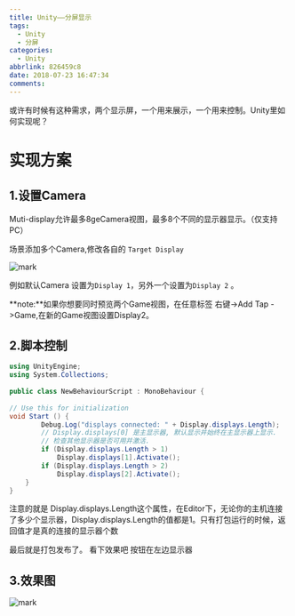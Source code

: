 ```yaml
---
title: Unity——分屏显示
tags:
  - Unity
  - 分屏
categories:
  - Unity
abbrlink: 826459c8
date: 2018-07-23 16:47:34
comments:
---
```

或许有时候有这种需求，两个显示屏，一个用来展示，一个用来控制。Unity里如何实现呢？

<!-- more -->

# 实现方案

## 1.设置Camera

Muti-display允许最多8geCamera视图，最多8个不同的显示器显示。（仅支持PC）

场景添加多个Camera,修改各自的 `Target Display`

![mark](/../../Photos/180723/GaibKGj73d.png) 



例如默认Camera 设置为`Display 1`，另外一个设置为`Display 2` 。

**note:**如果你想要同时预览两个Game视图，在任意标签 右键->Add Tap ->Game,在新的Game视图设置Display2。

##  2.脚本控制

``` C# 
using UnityEngine;
using System.Collections;
 
public class NewBehaviourScript : MonoBehaviour {
 
// Use this for initialization
void Start () {
        Debug.Log("displays connected: " + Display.displays.Length);
        // Display.displays[0] 是主显示器, 默认显示并始终在主显示器上显示.        
        // 检查其他显示器是否可用并激活.        
        if (Display.displays.Length > 1)
            Display.displays[1].Activate();
        if (Display.displays.Length > 2)
            Display.displays[2].Activate();
    }
}

```

注意的就是 Display.displays.Length这个属性，在Editor下，无论你的主机连接了多少个显示器，Display.displays.Length的值都是1。只有打包运行的时候，返回值才是真的连接的显示器个数 

最后就是打包发布了。 看下效果吧 按钮在左边显示器 

## 3.效果图

![mark](/../../Photos/180723/hL3adH2mB3.png)